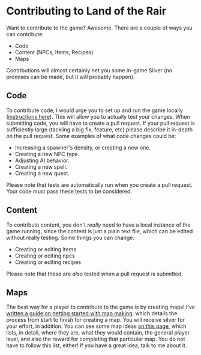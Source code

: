 # Contributing to Land of the Rair

Want to contribute to the game? Awesome. There are a couple of ways you can contribute:

* Code
* Content (NPCs, Items, Recipes)
* Maps

Contributions will almost certainly net you some in-game Silver (no promises can be made, but it will probably happen). 

## Code

To contribute code, I would urge you to set up and run the game locally ([instructions here](https://github.com/LandOfTheRair/lotr2/blob/master/README.md#requirements)). This will allow you to actually test your changes. When submitting code, you will have to create a pull request. If your pull request is sufficiently large (tackling a big fix, feature, etc) please describe it in-depth on the pull request. Some examples of what code changes could be:

* Increasing a spawner's density, or creating a new one.
* Creating a new NPC type.
* Adjusting AI behavior.
* Creating a new spell.
* Creating a new quest.

Please note that tests are automatically run when you create a pull request. Your code must pass these tests to be considered.

## Content

To contribute content, you don't _really_ need to have a local instance of the game running, since the content is just a plain text file, which can be edited without really testing. Some things you can change:

* Creating or editing items
* Creating or editing npcs
* Creating or editing recipes

Please note that these are _also_ tested when a pull request is submitted.

## Maps

 The best way for a player to contribute to the game is by creating maps! I've [written a guide on getting started with map making](https://github.com/LandOfTheRair/lotr2/wiki/Map-Creation), which details the process from start to finish for creating a map. You will receive silver for your effort, in addition. You can see some map ideas [on this page](https://github.com/LandOfTheRair/landoftherair/wiki/Possible-New-Maps), which lists, in detail, where they are, what they would contain, the general player level, and also the reward for completing that particular map. You do not have to follow this list, either! If you have a great idea, talk to me about it.
